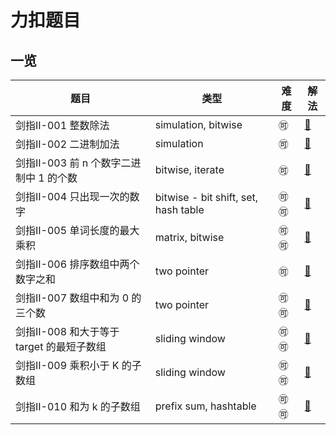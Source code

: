 # 力扣题目



## 一览

| 题目                                      | 类型                                 | 难度             | 解法                          |
| ----------------------------------------- | ------------------------------------ | ---------------- | ----------------------------- |
| 剑指II-001 整数除法                       | simulation, bitwise                  | :accept:         | [:minidisc:](./src/II_001.md) |
| 剑指II-002 二进制加法                     | simulation                           | :accept:         | [:minidisc:](./src/II_002.md) |
| 剑指II-003 前 n 个数字二进制中 1 的个数   | bitwise, iterate                     | :accept:         | [:minidisc:](./src/II_003.md) |
| 剑指II-004 只出现一次的数字               | bitwise - bit shift, set, hash table | :accept::accept: | [:minidisc:](./src/II_004.md) |
| 剑指II-005 单词长度的最大乘积             | matrix, bitwise                      | :accept::accept: | [:minidisc:](./src/II_005.md) |
| 剑指II-006 排序数组中两个数字之和         | two pointer                          | :accept:         | [:minidisc:](./src/II_006.md) |
| 剑指II-007 数组中和为 0 的三个数          | two pointer                          | :accept::accept: | [:minidisc:](./src/II_007.md) |
| 剑指II-008 和大于等于 target 的最短子数组 | sliding window                       | :accept::accept: | [:minidisc:](./src/II_008.md) |
| 剑指II-009 乘积小于 K 的子数组            | sliding window                       | :accept::accept: | [:minidisc:](./src/II_009.md) |
| 剑指II-010 和为 k 的子数组                | prefix sum, hashtable                | :accept::accept: | [:minidisc:](./src/II_010.md) |





